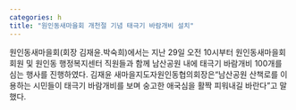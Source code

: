 ```yaml
---
categories: h
title: "원인동새마을회 개천절 기념 태극기 바람개비 설치"
---
```

원인동새마을회(회장 김재윤․박숙희)에서는 지난 29일 오전 10시부터 원인동새마을회 회원 및 원인동 행정복지센터 직원들과 함께 남산공원 내에 태극기 바람개비 100개를 심는 행사를 진행하였다. 김재윤 새마을지도자원인동협의회장은“남산공원 산책로를 이용하는 시민들이 태극기 바람개비를 보며 숭고한 애국심을 활짝 피워내길 바란다”고 말했다.